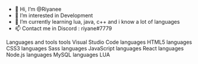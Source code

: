 - 👋 Hi, I’m @Riyanee
- 👀 I’m interested in Development
- 🌱 I’m currently learning lua, java, c++ and i know a lot of languages
- 📫 Contact me in Discord : riyane#7779

Languages and tools
tools Visual Studio Code languages HTML5 languages CSS3 languages Sass languages JavaScript languages React languages Node.js languages MySQL languages LUA

